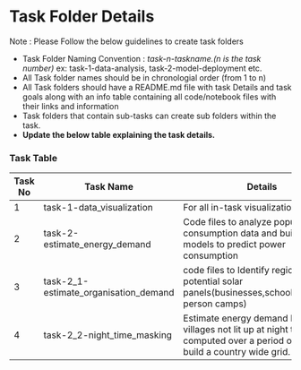 # Task Folder Details

Note : Please Follow the below guidelines to create task folders
- Task Folder Naming Convention : _task-n-taskname.(n is the task number)_  ex: task-1-data-analysis, task-2-model-deployment etc.
- All Task folder names should be in chronologial order (from 1 to n)
- All Task folders should have a README.md file with task Details and task goals along with an info table containing all code/notebook files with their links and information
- Task folders that contain sub-tasks can create sub folders within the task.
- __Update the below table explaining the task details.__

### Task Table

| Task No| Task Name | Details |
|-|-|-|
|1|task-1-data_visualization         |For all in-task visualization         |
|2|task-2-estimate_energy_demand |Code files to analyze population vs consumption data and build AI models to predict power consumption|
|3|task-2_1-estimate_organisation_demand |code files to Identify regions of potential solar panels(businesses,schools,displaced person camps)|
|4|task-2_2-night_time_masking|Estimate energy demand by finding villages not lit up at night time computed over a period of time and build a country wide grid.|
